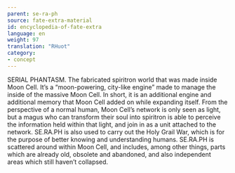 ```yaml
---
parent: se-ra-ph
source: fate-extra-material
id: encyclopedia-of-fate-extra
language: en
weight: 97
translation: "RHuot"
category:
- concept
---
```


SERIAL PHANTASM.
The fabricated spiritron world that was made inside Moon Cell.
It’s a “moon-powering, city-like engine” made to manage the inside of the massive Moon Cell.
In short, it is an additional engine and additional memory that Moon Cell added on while expanding itself.
From the perspective of a normal human, Moon Cell’s network is only seen as light, but a magus who can transform their soul into spiritron is able to perceive the information held within that light, and join in as a unit attached to the network. SE.RA.PH is also used to carry out the Holy Grail War, which is for the purpose of better knowing and understanding humans.
SE.RA.PH is scattered around within Moon Cell, and includes, among other things, parts which are already old, obsolete and abandoned, and also independent areas which still haven’t collapsed.
